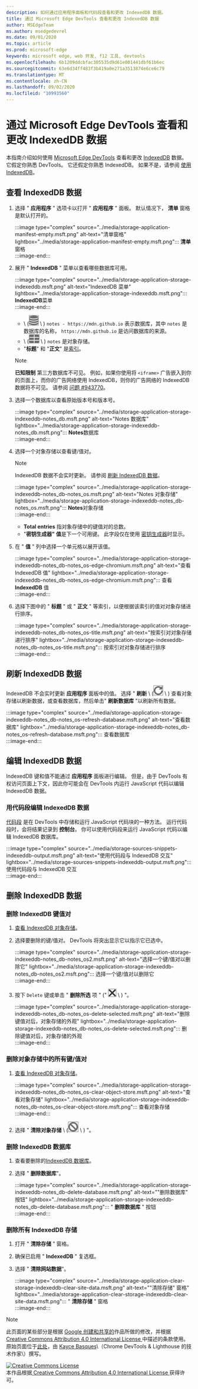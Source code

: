 ```yaml
---
description: 如何通过应用程序面板和代码段查看和更改 IndexedDB 数据。
title: 通过 Microsoft Edge DevTools 查看和更改 IndexedDB 数据
author: MSEdgeTeam
ms.author: msedgedevrel
ms.date: 09/01/2020
ms.topic: article
ms.prod: microsoft-edge
keywords: microsoft edge, web 开发, f12 工具, devtools
ms.openlocfilehash: 6b1209ddcbfac305535d9d61e001441dbf61b6ec
ms.sourcegitcommit: 63e6d34ff483f3b419a0e271a3513874e6ce6c79
ms.translationtype: MT
ms.contentlocale: zh-CN
ms.lasthandoff: 09/02/2020
ms.locfileid: "10993560"
---
```

<!-- Copyright Kayce Basques 

   Licensed under the Apache License, Version 2.0 (the "License");
   you may not use this file except in compliance with the License.
   You may obtain a copy of the License at

       https://www.apache.org/licenses/LICENSE-2.0

   Unless required by applicable law or agreed to in writing, software
   distributed under the License is distributed on an "AS IS" BASIS,
   WITHOUT WARRANTIES OR CONDITIONS OF ANY KIND, either express or implied.
   See the License for the specific language governing permissions and
   limitations under the License.  -->  





# 通过 Microsoft Edge DevTools 查看和更改 IndexedDB 数据   

  

本指南介绍如何使用 [Microsoft Edge DevTools][MicrosoftEdgeDevTools] 查看和更改 [IndexedDB][MDNIndexedDBAPI] 数据。  它假定你熟悉 DevTools。  它还假定你熟悉 IndexedDB。  如果不是，请参阅 [使用 IndexedDB][MDNUsingIndexedDB]。  

## 查看 IndexedDB 数据   

1.  选择 " **应用程序** " 选项卡以打开 " **应用程序** " 面板。  默认情况下， **清单** 窗格是默认打开的。  
    
    :::image type="complex" source="../media/storage-application-manifest-empty.msft.png" alt-text="清单窗格" lightbox="../media/storage-application-manifest-empty.msft.png":::
       **清单**窗格  
    :::image-end:::  
    
1.  展开 " **IndexedDB** " 菜单以查看哪些数据库可用。  
    
    :::image type="complex" source="../media/storage-application-storage-indexeddb.msft.png" alt-text="IndexedDB 菜单" lightbox="../media/storage-application-storage-indexeddb.msft.png":::
       **IndexedDB**菜单  
    :::image-end:::  
    
    *   \ (![ 数据库图标 ][ImageDatabaseIcon] \ ) `notes - https://mdn.github.io` 表示数据库，其中 `notes` 是数据库的名称， `https://mdn.github.io` 是访问数据库的来源。  
    *   \ (![ 对象存储图标 ][ImageObjectStoreIcon] \ ) `notes` 是对象存储。  
    *   "**标题**" 和 "**正文**" 是[索引][MDNUsingIndexedDBUsingIndex]。  
    
    > [!NOTE]
    > **已知限制**  第三方数据库不可见。  例如，如果你使用将 `<iframe>` 广告嵌入到你的页面上，而你的广告网络使用 IndexedDB，则你的广告网络的 IndexedDB 数据将不可见。  请参阅 [问题 #943770][ChromiumIssue943770]。  
    
1.  选择一个数据库以查看原始版本号和版本号。  
    
    :::image type="complex" source="../media/storage-application-storage-indexeddb-notes_db.msft.png" alt-text="Notes 数据库" lightbox="../media/storage-application-storage-indexeddb-notes_db.msft.png":::
       **Notes**数据库  
    :::image-end:::  
    
1.  选择一个对象存储以查看键/值对。  
    
    > [!NOTE]
    > IndexedDB 数据不会实时更新。  请参阅 [刷新 IndexedDB 数据](#refresh-indexeddb-data)。  
    
    :::image type="complex" source="../media/storage-application-storage-indexeddb-notes_db-notes_os.msft.png" alt-text="Notes 对象存储" lightbox="../media/storage-application-storage-indexeddb-notes_db-notes_os.msft.png":::
       **Notes**对象存储  
    :::image-end:::  
    
    *   **Total entries** 指对象存储中的键值对的总数。  
    *   "**密钥生成器" 值**是下一个可用键。  此字段仅在使用 [密钥生成器][MDNBasicConceptsKeyGenerator]时显示。  
    
1.  在 " **值** " 列中选择一个单元格以展开该值。  
    
    :::image type="complex" source="../media/storage-application-storage-indexeddb-notes_db-notes_os-edge-chromium.msft.png" alt-text="查看 IndexedDB 值" lightbox="../media/storage-application-storage-indexeddb-notes_db-notes_os-edge-chromium.msft.png":::
       查看 **IndexedDB** 值  
    :::image-end:::  
    
1.  选择下图中的 " **标题** " 或 " **正文** " 等索引，以便根据该索引的值对对象存储进行排序。  
   
    :::image type="complex" source="../media/storage-application-storage-indexeddb-notes_db-notes_os-title.msft.png" alt-text="按索引对对象存储进行排序" lightbox="../media/storage-application-storage-indexeddb-notes_db-notes_os-title.msft.png":::
       按索引对对象存储进行排序  
    :::image-end:::  
    
## 刷新 IndexedDB 数据   

IndexedDB 不会实时更新 **应用程序** 面板中的值。  选择 " **刷新** \ (![ 刷新 ][ImageReloadIcon] \ ) 查看对象存储以刷新数据，或查看数据库，然后单击" **刷新数据库** "以刷新所有数据。  

:::image type="complex" source="../media/storage-application-storage-indexeddb-notes_db-notes_os-refresh-database.msft.png" alt-text="查看数据库" lightbox="../media/storage-application-storage-indexeddb-notes_db-notes_os-refresh-database.msft.png":::
   查看数据库  
:::image-end:::  

## 编辑 IndexedDB 数据   

IndexedDB 键和值不能通过 **应用程序** 面板进行编辑。  但是，由于 DevTools 有权访问页面上下文，因此你可能会在 DevTools 内运行 JavaScript 代码以编辑 IndexedDB 数据。  

### 用代码段编辑 IndexedDB 数据   

[代码段][DevtoolsJavascriptSnippets] 是在 DevTools 中存储和运行 JavaScript 代码块的一种方法。  运行代码段时，会将结果记录到 **控制台**。  你可以使用代码段来运行 JavaScript 代码以编辑 IndexedDB 数据库。  

:::image type="complex" source="../media/storage-sources-snippets-indexeddb-output.msft.png" alt-text="使用代码段与 IndexedDB 交互" lightbox="../media/storage-sources-snippets-indexeddb-output.msft.png":::
   使用代码段与 IndexedDB 交互  
:::image-end:::  

## 删除 IndexedDB 数据   

### 删除 IndexedDB 键值对   

1.  [查看 IndexedDB 对象存储](#view-indexeddb-data)。  
1.  选择要删除的键/值对。  DevTools 将突出显示它以指示它已选中。  
    
    :::image type="complex" source="../media/storage-application-storage-indexeddb-notes_db-notes_os2.msft.png" alt-text="选择一个键/值对以删除它" lightbox="../media/storage-application-storage-indexeddb-notes_db-notes_os2.msft.png":::
       选择一个键/值对以删除它  
    :::image-end:::  
    
1.  按下 `Delete` 键或单击 " **删除所选** 项 \" (" ![ 删除所选项 ][ImageDeleteIcon] \ ) "。  
    
    :::image type="complex" source="../media/storage-application-storage-indexeddb-notes_db-notes_os-delete-selected.msft.png" alt-text="删除键值对后，对象存储的外观" lightbox="../media/storage-application-storage-indexeddb-notes_db-notes_os-delete-selected.msft.png":::
       删除键值对后，对象存储的外观  
    :::image-end:::  
    
### 删除对象存储中的所有键/值对   

1.  [查看 IndexedDB 对象存储](#view-indexeddb-data)。  
    
    :::image type="complex" source="../media/storage-application-storage-indexeddb-notes_db-notes_os-clear-object-store.msft.png" alt-text="查看对象存储" lightbox="../media/storage-application-storage-indexeddb-notes_db-notes_os-clear-object-store.msft.png":::
       查看对象存储  
    :::image-end:::  
    
1.  选择 " **清除对象存储** \ (![ 清除对象存储 ][ImageClearIcon] \ ) "。  
    
### 删除 IndexedDB 数据库   

1.  查看要删除的[IndexedDB 数据库](#view-indexeddb-data)。  
1.  选择 " **删除数据库**"。  
    
    :::image type="complex" source="../media/storage-application-storage-indexeddb-notes_db-delete-database.msft.png" alt-text=""删除数据库" 按钮" lightbox="../media/storage-application-storage-indexeddb-notes_db-delete-database.msft.png":::
       " **删除数据库** " 按钮  
    :::image-end:::  
    
### 删除所有 IndexedDB 存储   

1.  打开 " **清除存储** " 窗格。  
1.  确保已启用 " **IndexedDB** " 复选框。  
1.  选择 " **清除网站数据**"。  
    
    :::image type="complex" source="../media/storage-application-clear-storage-indexeddb-clear-site-data.msft.png" alt-text=""清除存储" 窗格" lightbox="../media/storage-application-clear-storage-indexeddb-clear-site-data.msft.png":::
       " **清除存储** " 窗格  
    :::image-end:::  
    
<!--  
 


-->  

<!-- image links -->  

[ImageClearIcon]: ../media/clear-icon.msft.png  
[ImageDatabaseIcon]: ../media/database-icon.msft.png  
[ImageDeleteIcon]: ../media/delete-icon.msft.png  
[ImageObjectStoreIcon]: ../media/object-store-icon.msft.png  
[ImageReloadIcon]: ../media/reload-icon.msft.png  

<!-- links -->  

[MicrosoftEdgeDevTools]: ../../devtools-guide-chromium.md "Microsoft Edge (Chromium) 开发工具 |Microsoft 文档"  
[DevtoolsJavascriptSnippets]: ../javascript/snippets.md "在具有 Microsoft Edge DevTools 的任何页面上运行 JavaScript 片段 |Microsoft 文档"  

[ChromiumIssue943770]: https://crbug.com/943770 "943770-DevTools： Show iframe IndexedDB 数据库-chromium-Monorail"  

[MDNBasicConceptsKeyGenerator]: https://developer.mozilla.org/docs/Web/API/IndexedDB_API/Basic_Concepts_Behind_IndexedDB#gloss_keygenerator "密钥生成器-基本概念 |MDN"  
[MDNIndexedDBAPI]: https://developer.mozilla.org/docs/Web/API/IndexedDB_API "IndexedDB API |MDN"  
[MDNUsingIndexedDB]: https://developer.mozilla.org/docs/Web/API/IndexedDB_API/Using_IndexedDB "使用 IndexedDB |MDN"  
[MDNUsingIndexedDBUsingIndex]: https://developer.mozilla.org/docs/Web/API/IndexedDB_API/Using_IndexedDB#Using_an_index "使用索引-使用 IndexedDB |MDN"  

> [!NOTE]
> 此页面的某些部分是根据 [Google 创建和共享的][GoogleSitePolicies]作品所做的修改，并根据[ Creative Commons Attribution 4.0 International License ][CCA4IL]中描述的条款使用。  
> 原始页面位于[此处](https://developers.google.com/web/tools/chrome-devtools/storage/indexeddb)，由 [Kayce Basques][KayceBasques]\（Chrome DevTools \& Lighthouse 的技术作家\）撰写。  

[![Creative Commons License][CCby4Image]][CCA4IL]  
本作品根据[ Creative Commons Attribution 4.0 International License ][CCA4IL]获得许可。  

[CCA4IL]: https://creativecommons.org/licenses/by/4.0  
[CCby4Image]: https://i.creativecommons.org/l/by/4.0/88x31.png  
[GoogleSitePolicies]: https://developers.google.com/terms/site-policies  
[KayceBasques]: https://developers.google.com/web/resources/contributors/kaycebasques  
